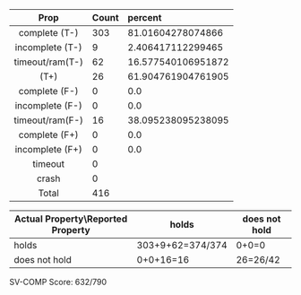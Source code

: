 
| Prop | Count | percent |
|:----:|:------|:--|
|complete   (T-)|303| 81.01604278074866 |
|incomplete (T-)|9|2.406417112299465 |
|timeout/ram(T-)|62|16.577540106951872 |
|           (T+)|26|61.904761904761905 |
|complete   (F-)|0|0.0 |
|incomplete (F-)|0|0.0 |
|timeout/ram(F-)|16|38.095238095238095 |
|complete   (F+)|0|0.0 |
|incomplete (F+)|0|0.0 |
|timeout        |0| |
|crash          |0| |
|Total          |416| |

| Actual Property\Reported Property | holds | does not hold |
|------------------------------------|-------|---------------|
| holds | 303+9+62=374/374 | 0+0=0 |
| does not hold | 0+0+16=16 | 26=26/42 |

SV-COMP Score: 632/790

